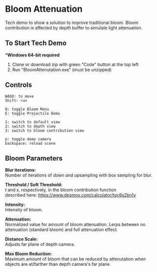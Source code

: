 # Bloom Attenuation
Tech demo to show a solution to improve traditional bloom. Bloom contribution is affected by depth buffer to simulate light attenuation.

## To Start Tech Demo
***Windows 64-bit required** 
1. Clone or download zip with green "Code" button at the top left 
2. Run "BloomAttenutation.exe" (must be unzipped)

## Controls
    WASD: to move
    Shift: run

    Q: toggle Bloom Menu
    E: toggle Projectile Demo
    
    1: switch to default view
    2: switch to depth view
    3: switch to bloom contribution view
    
    p: toggle demo camera
    backspace: reload scene
    
## Bloom Parameters
**Blur iterations:** \
Number of iterations of down and upsampling with box sampling for blur.

**Threshold / Soft Threshold:** \
 *t* and *s*, respectively, in the bloom contribution function \
described here: https://www.desmos.com/calculator/tgc6s2bn1y

**Intensity:** \
Intensity of bloom.

**Attenuation:** \
Normalized value for amount of bloom attenuation. Lerps between no attenuation (standard bloom) and full attenuation effect.

**Distance Scale:** \
Adjusts far plane of depth camera.

**Max Bloom Reduction:** \
Maximum amount of bloom that can be reduced by attenutation when objects are at/farther than depth camera's far plane.

